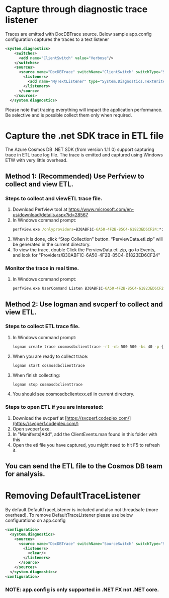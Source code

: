 # Capture through diagnostic trace listener
Traces are emitted with DocDBTrace source. Below sample app.config configuration captures the traces to a text listener

```xml
<system.diagnostics>
    <switches>
      <add name="ClientSwitch" value="Verbose"/>
    </switches>
    <sources>
      <source name="DocDBTrace" switchName="ClientSwitch" switchType="System.Diagnostics.SourceSwitch" >
        <listeners>
          <add name="MyTextListener" type="System.Diagnostics.TextWriterTraceListener" traceOutputOptions="DateTime,ProcessId,ThreadId" initializeData="CosmosDBTrace.txt"></add>
        </listeners>
      </source>
    </sources>
  </system.diagnostics> 
```

Please note that tracing everything will impact the application performance. Be selective and is possible collect them only when required. 


# Capture the .net SDK trace in ETL file

The Azure Cosmos DB .NET SDK (from version 1.11.0) support capturing trace in ETL trace log file. The trace is emitted and captured using Windows ETW with very little overhead.

## Method 1: (Recommended) Use Perfview to collect and view ETL.

### Steps to collect and viewETL trace file.

1. Download Perfview tool at  https://www.microsoft.com/en-us/download/details.aspx?id=28567
2. In Windows command prompt:
   ```cmd
   perfview.exe /onlyproviders=B30ABF1C-6A50-4F2B-85C4-61823ED6CF24:*:0  collect
   ```
3. When it is done, click  “Stop Collection” button.  “PerviewData.etl.zip” will be generated in the current directory.
4. To view the trace,  double Click the PerviewData.etl.zip, go to Events, and look for "Providers/B30ABF1C-6A50-4F2B-85C4-61823ED6CF24"

### Monitor the trace in real time.

1. In Windows command prompt:
   ```cmd
   perfview.exe UserCommand Listen B30ABF1C-6A50-4F2B-85C4-61823ED6CF24:*:0
   ```
## Method 2: Use logman and svcperf to collect and view ETL.

### Steps to collect ETL trace file.

1. In Windows command prompt:
   ```cmd
   logman create trace cosmosdbclienttrace -rt -nb 500 500 -bs 40 -p {B30ABF1C-6A50-4F2B-85C4-61823ED6CF24} -o cosmosdbclient.etl -ft 10
   ```
2. When you are ready to collect trace:
   ```cmd
   logman start cosmosdbclienttrace
   ```
3. When finish collecting:
   ```cmd
   logman stop cosmosdbclienttrace
   ```
4. You should see cosmosdbclientxxx.etl in current directory.

### Steps to open ETL if you are interested:
 1.  Download the svcperf at [https://svcperf.codeplex.com/](https://svcperf.codeplex.com/)
 2.  Open svcperf.exe.
 3.  In "Manifests|Add", add the ClientEvents.man found in this folder with this 
 4.  Open the etl file you have captured, you might need to hit F5 to refresh it.

## You can send the ETL file to the Cosmos DB team for analysis. 


# Removing DefaultTraceListener
By default DefaultTraceListener is included and also not threadsafe (more overhead).
To remove DefaultTraceListener please use below configurationo on app.config

```xml
<configuration>
  <system.diagnostics>
    <sources>
      <source name="DocDBTrace" switchName="SourceSwitch" switchType="System.Diagnostics.SourceSwitch" >
        <listeners>
          <clear/>
        </listeners>
      </source>
    </sources>
  </system.diagnostics> 
<configuration>
```

### NOTE: app.config is only supported in .NET FX not .NET core.
